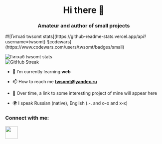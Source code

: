 <h1 align="center">Hi there 👋</h1>
<h3 align="center">Amateur and author of small projects</h3>
#![Гитхаб twsomt stats](https://github-readme-stats.vercel.app/api?username=twsomt)
![codewars](https://www.codewars.com/users/twsomt/badges/small)

![Гитхаб twsomt stats](https://github-readme-stats.vercel.app/api?username=twsomt)
<br>
![GitHub Streak](https://github-readme-streak-stats.herokuapp.com/?user=twsomt)

- 🌱 I’m currently learning **web**

- 📫 How to reach me **twsomt@yandex.ru**

- 📄 Over time, a link to some interesting project of mine will appear here

- 🌍 I speak Russian (native), English (.-. and o-o and x-x)

### Connect with me:
<p align="left">
<a href="https://t.me/twsomt">
<img src="https://www.svgrepo.com/show/354443/telegram.svg" width="40" height="40"
</a>
</p>
